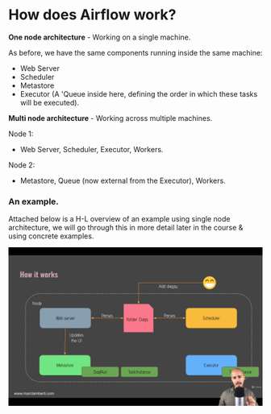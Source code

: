 # How does Airflow work?

**One node architecture** - Working on a single machine.

As before, we have the same components running inside the same machine:

* Web Server
* Scheduler
* Metastore
* Executor (A 'Queue inside here, defining the order in which these tasks will be executed).

**Multi node architecture** - Working across multiple machines.

Node 1:

* Web Server, Scheduler, Executor, Workers.

Node 2:

* Metastore, Queue (now external from the Executor), Workers.

### An example.

Attached below is a H-L overview of an example using single node architecture, we will go through this in more detail later in the course & using concrete examples.

![](../images/SingleNodeExample.png)